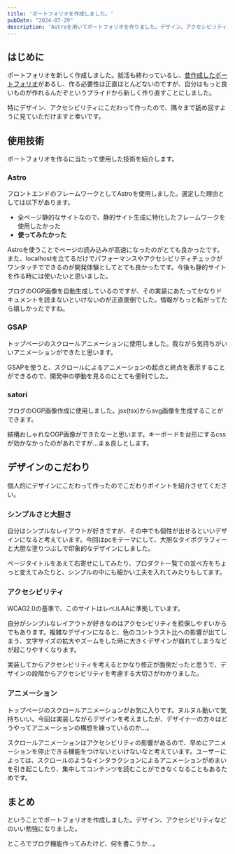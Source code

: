 ```yaml
---
title: 'ポートフォリオを作成しました。'
pubDate: "2024-07-29"
description: 'Astroを用いてポートフォリオを作りました。デザイン、アクセシビリティにこだわって作ったのでぜひ見ていってください。'
---
```


## はじめに

ポートフォリオを新しく作成しました。就活も終わっているし、[昔作成したポートフォリオ](https://yutteee-portfolio.netlify.app/)があるし、作る必要性は正直ほとんどないのですが、自分はもっと良いものが作れるんだぞというプライドから新しく作り直すことにしました。

特にデザイン、アクセシビリティにこだわって作ったので、隅々まで舐め回すように見ていただけますと幸いです。

## 使用技術

ポートフォリオを作るに当たって使用した技術を紹介します。

### Astro

フロントエンドのフレームワークとしてAstroを使用しました。選定した理由としては以下があります。

- 全ページ静的なサイトなので、静的サイト生成に特化したフレームワークを使用したかった
- **使ってみたかった**

Astroを使うことでページの読み込みが高速になったのがとても良かったです。また、localhostを立てるだけでパフォーマンスやアクセシビリティチェックがワンタッチでできるのが開発体験としてとても良かったです。今後も静的サイトを作る時には使いたいと思いました。

ブログのOGP画像を自動生成しているのですが、その実装にあたってかなりドキュメントを読まないといけないのが正直面倒でした。情報がもっと転がってたら嬉しかったですね。

### GSAP

トップページのスクロールアニメーションに使用しました。我ながら気持ちがいいアニメーションができたと思います。

GSAPを使うと、スクロールによるアニメーションの起点と終点を表示することができるので、開発中の挙動を見るのにとても便利でした。

### satori

ブログのOGP画像作成に使用しました。jsx(tsx)からsvg画像を生成することができます。

結構おしゃれなOGP画像ができたなーと思います。キーボードを台形にするcssが効かなかったのがあれですが...まぁ良しとします。

## デザインのこだわり

個人的にデザインにこだわって作ったのでこだわりポイントを紹介させてください。

### シンプルさと大胆さ

自分はシンプルなレイアウトが好きですが、その中でも個性が出せるといいデザインになると考えています。今回はpcをテーマにして、大胆なタイポグラフィーと大胆な塗りつぶしで印象的なデザインにしました。

ページタイトルをあえて右寄せにしてみたり、プロダクト一覧での並べ方をちょっと変えてみたりと、シンプルの中にも細かい工夫を入れてみたりもしてます。

### アクセシビリティ

WCAG2.0の基準で、このサイトはレベルAAに準拠しています。

自分がシンプルなレイアウトが好きなのはアクセシビリティを担保しやすいからでもあります。複雑なデザインになると、色のコントラスト比への影響が出てしまう、文字サイズの拡大やズームをした時に大きくデザインが崩れてしまうなどが起こりやすくなります。

実装してからアクセシビリティを考えるとかなり修正が面倒だったと思うで、デザインの段階からアクセシビリティを考慮する大切さがわかりました。

### アニメーション

トップページのスクロールアニメーションがお気に入りです。ヌルヌル動いて気持ちいい。今回は実装しながらデザインを考えましたが、デザイナーの方々はどうやってアニメーションの構想を練っているのか...。

スクロールアニメーションはアクセシビリティの影響があるので、早めにアニメーションを停止できる機能をつけないといけないなと考えています。ユーザーによっては、スクロールのようなインタラクションによるアニメーションがめまいを引き起こしたり、集中してコンテンツを読むことができなくなることもあるためです。


## まとめ

ということでポートフォリオを作成しました。デザイン、アクセシビリティなどのいい勉強になりました。

ところでブログ機能作ってみたけど、何を書こうか...。